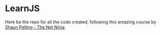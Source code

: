 # LearnJS

Here be the repo for all the code created, following this amazing course by [Shaun Pelling - The Net Ninja](https://www.udemy.com/course/modern-javascript-from-novice-to-ninja/).
